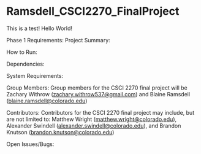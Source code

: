 # Ramsdell_CSCI2270_FinalProject
This is a test! Hello World! 

Phase 1 Requirements:
Project Summary:


How to Run:


Dependencies:


System Requirements:


Group Members:
Group members for the CSCI 2270 final project will be Zachary Withrow (zachary.withrow537@gmail.com) and Blaine Ramsdell (blaine.ramsdell@colorado.edu)

Contributors:
Contributors for the CSCI 2270 final project may include, but are not limited to:
Matthew Wright (matthew.wright@colorado.edu), 
Alexander Swindell (alexander.swindell@colorado.edu), and
Brandon Knutson (brandon.knutson@colorado.edu)

Open Issues/Bugs:

